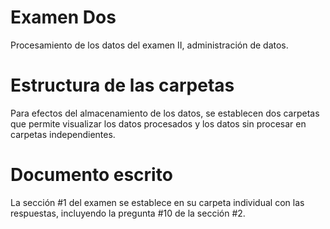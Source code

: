 # Examen Dos
Procesamiento de los datos del examen II, administración de datos.

# Estructura de las carpetas
Para efectos del almacenamiento de los datos, se establecen dos carpetas que permite visualizar los datos procesados y los datos sin procesar en carpetas independientes.

# Documento escrito
La sección #1 del examen se establece en su carpeta individual con las respuestas, incluyendo la pregunta #10 de la sección #2.
